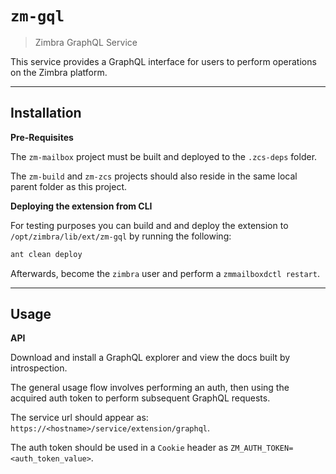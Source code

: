 # `zm-gql`

> Zimbra GraphQL Service

This service provides a GraphQL interface for users to perform operations on the Zimbra platform.

---

## Installation

**Pre-Requisites**

The `zm-mailbox` project must be built and deployed to the `.zcs-deps` folder.

The `zm-build` and `zm-zcs` projects should also reside in the same local parent folder as this project.


**Deploying the extension from CLI**

For testing purposes you can build and and deploy the extension to `/opt/zimbra/lib/ext/zm-gql` by running the following:

```sh
ant clean deploy
```

Afterwards, become the `zimbra` user and perform a `zmmailboxdctl restart`.

---

## Usage

**API**

Download and install a GraphQL explorer and view the docs built by introspection.

The general usage flow involves performing an auth, then using the acquired auth token to perform subsequent GraphQL requests.

The service url should appear as: `https://<hostname>/service/extension/graphql`.

The auth token should be used in a `Cookie` header as `ZM_AUTH_TOKEN=<auth_token_value>`.
